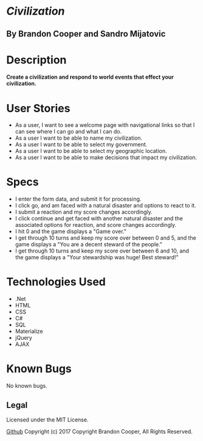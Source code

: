 ﻿# _Civilization_

## By Brandon Cooper and Sandro Mijatovic

# Description
#### Create a civilization and respond to world events that effect your civilization.

# User Stories
* As a user, I want to see a welcome page with navigational links so that I can see where I can go and what I can do.
* As a user I want to be able to name my civilization.
* As a user I want to be able to select my government.
* As a user I want to be able to select my geographic location.
* As a user I want to be able to make decisions that impact my civilization.

# Specs
* I enter the form data, and submit it for processing.
* I click go, and am faced with a natural disaster and options to react to it.
* I submit a reaction and my score changes accordingly.
* I click continue and get faced with another natural disaster and the associated options for reaction, and score changes accordingly.
* I hit 0 and the game displays a "Game over." 
* I get through 10 turns and keep my score over between 0 and 5, and the game displays a "You are a decent steward of the people."
* I get through 10 turns and keep my score over between 6 and 10, and the game displays a "Your stewardship was huge! Best steward!"

# Technologies Used
- .Net
- HTML
- CSS
- C#
- SQL
- Materialize
- jQuery
- AJAX

# Known Bugs
No known bugs.

## Legal
Licensed under the MIT License.

<a href="https://github.com/bcooper085/SonOfCod-Seafood">Github</a>
Copyright (c) 2017 Copyright Brandon Cooper, All Rights Reserved.